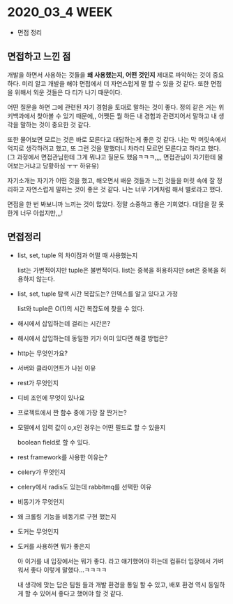 # 2020_03_4 WEEK

- 면접 정리



## 면접하고 느낀 점

개발을 하면서 사용하는 것들을 **왜 사용했는지, 어떤 것인지** 제대로 파악하는 것이 중요하다. 미리 알고 개발을 해야 면접에서 더 자연스럽게 말 할 수 있을 것 같다. 또한 면접을 위해서 외운 것들은 다 티가 나기 때문이다.

어떤 질문을 하면 그에 관련된 자기 경험을 토대로 말하는 것이 좋다. 정의 같은 거는 위키백과에서 찾아볼 수 있기 때문에,, 어쨋든 뭘 하든 내 경험과 관련지어서 말하고 내 생각을 말하는 것이 중요한 것 같다.

또한 물어보면 모르는 것은 바로 모른다고 대답하는게 좋은 것 같다. 나는 막 머릿속에서 억지로 생각하려고 했고, 또 그런 것을 말했더니 차라리 모르면 모른다고 하라고 했다. (그 과정에서 면접관님한테 그게 뭐냐고 질문도 했음ㅋㅋㅋ,,,, 면접관님이 자기한테 물어보는거냐고 당황하심 ㅜㅜ 하유유)

자기소개는 자기가 어떤 것을 했고, 해오면서 배운 것들과 느낀 것들을 머릿 속에 잘 정리하고 자연스럽게 말하는 것이 좋은 것 같다. 나는 너무 기계처럼 해서 별로라고 했다.

면접을 한 번 봐보니까 느끼는 것이 많았다. 정말 소중하고 좋은 기회였다. 대답을 잘 못한게 너무 아쉽지만,,,!



## 면접정리

- list, set, tuple 의 차이점과 어떨 때 사용했는지

  list는 가변적이지만 tuple은 불변적이다. list는 중복을 허용하지만 set은 중복을 허용하지 않는다.

  

- list, set, tuple 탐색 시간 복잡도는? 인덱스를 알고 있다고 가정

  list와 tuple은 O(1)의 시간 복잡도에 찾을 수 있다.



- 해시에서 삽입하는데 걸리는 시간은?

- 해시에서 삽입하는데 동일한 키가 이미 있다면 해결 방법은?

- http는 무엇인가요?

- 서버와 클라이언트가 나뉜 이유

- rest가 무엇인지

- 디비 조인에 무엇이 있나요

- 프로젝트에서 짠 함수 중에 가장 잘 짠거는?

- 모델에서 입력 값이 o,x인 경우는 어떤 필드로 할 수 있을지

  boolean field로 할 수 있다.

- rest framework를 사용한 이유는?

- celery가 무엇인지

- celery에서 radis도 있는데 rabbitmq를 선택한 이유 

- 비동기가 무엇인지

- 왜 크롤링 기능을 비동기로 구현 했는지

- 도커는 무엇인지

- 도커를 사용하면 뭐가 좋은지

  아 이거를 내 입장에서는 뭐가 좋다. 라고 얘기했어야 하는데 컴퓨터 입장에서 가벼워서 좋다 이렇게 말했다...ㅋㅋㅋㅋ

  내 생각에 맞는 답은 팀원 들과 개발 환경을 통일 할 수 있고, 배포 환경 역시 동일하게 할 수 있어서 좋다고 했어야 할 것 같다.
